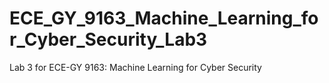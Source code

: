 # ECE_GY_9163_Machine_Learning_for_Cyber_Security_Lab3
Lab 3 for ECE-GY 9163: Machine Learning for Cyber Security

